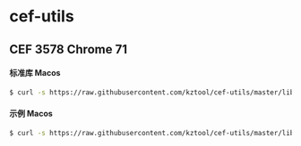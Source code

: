 # cef-utils

## CEF 3578 Chrome 71 
#### 标准库 Macos 
```bash
$ curl -s https://raw.githubusercontent.com/kztool/cef-utils/master/libcef/osx/build-3578.sh | bash
```
#### 示例 Macos 
```bash
$ curl -s https://raw.githubusercontent.com/kztool/cef-utils/master/libcef/osx/build-3578.sh | bash
```
